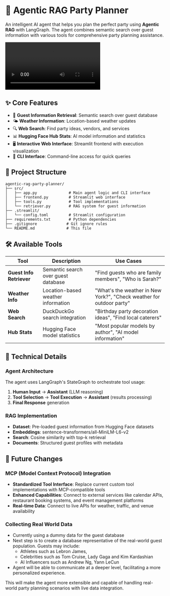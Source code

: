 # 🎉 Agentic RAG Party Planner

An intelligent AI agent that helps you plan the perfect party using **Agentic RAG** with LangGraph. The agent combines semantic search over guest information with various tools for comprehensive party planning assistance.

![Demo Video](media/agentic_rag_demo.mp4)

## ✨ Core Features

- 🎯 **Guest Information Retrieval**: Semantic search over guest database
- 🌤️ **Weather Information**: Location-based weather updates  
- 🔍 **Web Search**: Find party ideas, vendors, and services
- 📊 **Hugging Face Hub Stats**: AI model information and statistics
- 🖥️ **Interactive Web Interface**: Streamlit frontend with execution visualization
- 🤖 **CLI Interface**: Command-line access for quick queries

## 📁 Project Structure

```
agentic-rag-party-planner/
├── src/
│   ├── app.py              # Main agent logic and CLI interface
│   ├── frontend.py         # Streamlit web interface
│   ├── tools.py            # Tool implementations
│   └── retriever.py        # RAG system for guest information
├── .streamlit/
│   └── config.toml         # Streamlit configuration
├── requirements.txt        # Python dependencies
├── .gitignore             # Git ignore rules
└── README.md              # This file
```

## 🛠️ Available Tools

| Tool | Description | Use Cases |
|------|-------------|-----------|
| **Guest Info Retriever** | Semantic search over guest database | "Find guests who are family members", "Who is Sarah?" |
| **Weather Info** | Location-based weather information | "What's the weather in New York?", "Check weather for outdoor party" |
| **Web Search** | DuckDuckGo search integration | "Birthday party decoration ideas", "Find local caterers" |
| **Hub Stats** | Hugging Face model statistics | "Most popular models by author", "AI model information" |

## 🔧 Technical Details

### Agent Architecture
The agent uses LangGraph's StateGraph to orchestrate tool usage:
1. **Human Input** → **Assistant** (LLM reasoning)
2. **Tool Selection** → **Tool Execution** → **Assistant** (results processing)
3. **Final Response** generation

### RAG Implementation
- **Dataset**: Pre-loaded guest information from Hugging Face datasets
- **Embeddings**: sentence-transformers/all-MiniLM-L6-v2
- **Search**: Cosine similarity with top-k retrieval
- **Documents**: Structured guest profiles with metadata

## 🚀 Future Changes

### MCP (Model Context Protocol) Integration
- **Standardized Tool Interface**: Replace current custom tool implementations with MCP-compatible tools
- **Enhanced Capabilities**: Connect to external services like calendar APIs, restaurant booking systems, and event management platforms
- **Real-time Data**: Connect to live APIs for weather, traffic, and venue availability

### Collecting Real World Data
- Currently using a dummy data for the guest database
- Next step is to create a database representative of the real-world guest population. Guests may include:
    - Athletes such as Lebron James, 
    - Celebrities such as Tom Cruise, Lady Gaga and Kim Kardashian
    - AI Influencers such as Andrew Ng, Yann LeCun
- Agent will be able to communicate at a deeper level, facilitating a more personalized experience.

This will make the agent more extensible and capable of handling real-world party planning scenarios with live data integration.


